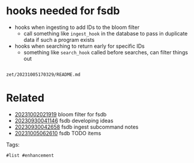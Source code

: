 # hooks needed for fsdb

- hooks when ingesting to add IDs to the bloom filter
  - call something like `ingest_hook` in the database to pass in duplicate data if such a program exists
- hooks when searching to return early for specific IDs
  - something like `search_hook` called before searches, can filter things out

```
```

` zet/20231005170329/README.md `

# Related

- [20231002021919](/zet/20231002021919/README.md) bloom filter for fsdb
- [20230930041146](/zet/20230930041146/README.md) fsdb developing ideas
- [20230930042658](/zet/20230930042658/README.md) fsdb ingest subcommand notes
- [20231005062610](/zet/20231005062610/README.md) fsdb TODO items

Tags:

    #list #enhancement

